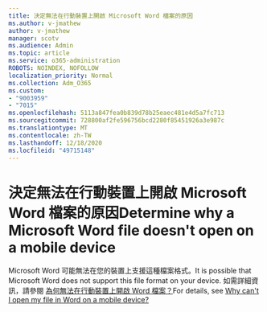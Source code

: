 ```yaml
---
title: 決定無法在行動裝置上開啟 Microsoft Word 檔案的原因
ms.author: v-jmathew
author: v-jmathew
manager: scotv
ms.audience: Admin
ms.topic: article
ms.service: o365-administration
ROBOTS: NOINDEX, NOFOLLOW
localization_priority: Normal
ms.collection: Adm_O365
ms.custom:
- "9003959"
- "7015"
ms.openlocfilehash: 5113a847fea0b839d78b25eaec481e4d5a7fc713
ms.sourcegitcommit: 728800af2fe596756bcd2280f85451926a3e987c
ms.translationtype: MT
ms.contentlocale: zh-TW
ms.lasthandoff: 12/18/2020
ms.locfileid: "49715148"
---
```

# <a name="determine-why-a-microsoft-word-file-doesnt-open-on-a-mobile-device"></a><span data-ttu-id="7a26a-102">決定無法在行動裝置上開啟 Microsoft Word 檔案的原因</span><span class="sxs-lookup"><span data-stu-id="7a26a-102">Determine why a Microsoft Word file doesn't open on a mobile device</span></span>

<span data-ttu-id="7a26a-103">Microsoft Word 可能無法在您的裝置上支援這種檔案格式。</span><span class="sxs-lookup"><span data-stu-id="7a26a-103">It is possible that Microsoft Word does not support this file format on your device.</span></span> <span data-ttu-id="7a26a-104">如需詳細資訊，請參閱 [為何無法在行動裝置上開啟 Word 檔案？](https://go.microsoft.com/fwlink/?linkid=2135663)</span><span class="sxs-lookup"><span data-stu-id="7a26a-104">For details, see [Why can't I open my file in Word on a mobile device?](https://go.microsoft.com/fwlink/?linkid=2135663)</span></span>
